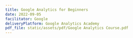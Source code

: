 ```yaml
---
title: Google Analytics for Beginners
date: 2022-09-05
facilitator: Google  
deliveryPlatform: Google Analytics Academy
pdf_file: static/assets/pdf/Google Analytics Course.pdf
---
```

